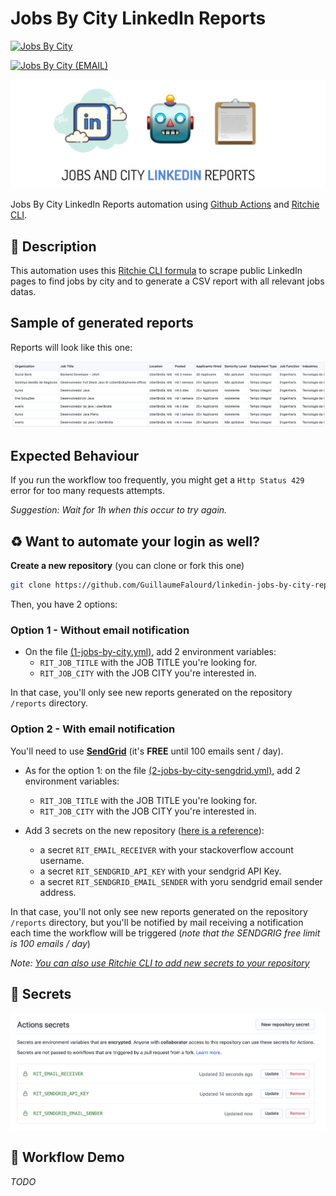 # Jobs By City LinkedIn Reports

[![Jobs By City](https://github.com/GuillaumeFalourd/jobs-by-city-linkedin-reports/actions/workflows/1-jobs-by-city.yml/badge.svg)](https://github.com/GuillaumeFalourd/jobs-by-city-linkedin-reports/actions/workflows/1-jobs-by-city.yml)

[![Jobs By City (EMAIL)](https://github.com/GuillaumeFalourd/jobs-by-city-linkedin-reports/actions/workflows/2-jobs-by-city-sendgrid.yml/badge.svg)](https://github.com/GuillaumeFalourd/jobs-by-city-linkedin-reports/actions/workflows/2-jobs-by-city-sendgrid.yml)

![Sample](/docs/repo-title.png)

Jobs By City LinkedIn Reports automation using [Github Actions](https://github.com/features/actions) and [Ritchie CLI](https://ritchiecli.io).

## 📝 Description

This automation uses this [Ritchie CLI formula](https://github.com/GuillaumeFalourd/formulas-insights/tree/master/linkedin/search/jobs) to scrape public LinkedIn pages to find jobs by city and to generate a CSV report with all relevant jobs datas.

## Sample of generated reports

Reports will look like this one:

![Sample](/docs/report-sample.png)

## Expected Behaviour

If you run the workflow too frequently, you might get a `Http Status 429` error for too many requests attempts.

*Suggestion: Wait for 1h when this occur to try again.*

## ♻️ Want to automate your login as well?

**Create a new repository** (you can clone or fork this one)

```bash
git clone https://github.com/GuillaumeFalourd/linkedin-jobs-by-city-reports-automation.git
```

Then, you have 2 options:

### Option 1 - Without email notification

- On the file [(1-jobs-by-city.yml)]([todo](https://github.com/GuillaumeFalourd/jobs-by-city-linkedin-reports/blob/main/.github/workflows/1-jobs-by-city.yml)), add 2 environment variables:
  - `RIT_JOB_TITLE` with the JOB TITLE you're looking for.
  - `RIT_JOB_CITY` with the JOB CITY you're interested in.

In that case, you'll only see new reports generated on the repository `/reports` directory.

### Option 2 - With email notification

You'll need to use **[SendGrid](https://sendgrid.com/)** (it's **FREE** until 100 emails sent / day).

- As for the option 1: on the file [(2-jobs-by-city-sengdrid.yml)]([todo](https://github.com/GuillaumeFalourd/jobs-by-city-linkedin-reports/blob/main/.github/workflows/2-jobs-by-city-sendgrid.yml)), add 2 environment variables:
  - `RIT_JOB_TITLE` with the JOB TITLE you're looking for.
  - `RIT_JOB_CITY` with the JOB CITY you're interested in.

- Add 3 secrets on the new repository ([here is a reference](https://docs.github.com/en/actions/reference/encrypted-secrets)):
  - a secret `RIT_EMAIL_RECEIVER`  with your stackoverflow account username.
  - a secret `RIT_SENDGRID_API_KEY` with your sendgrid API Key.
  - a secret `RIT_SENDGRID_EMAIL_SENDER` with yoru sendgrid email sender address.

In that case, you'll not only see new reports generated on the repository `/reports` directory, but you'll be notified by mail receiving a notification each time the workflow will be triggered (*note that the SENDGRIG free limit is 100 emails / day*)

*Note: [You can also use Ritchie CLI to add new secrets to your repository](https://github.com/GuillaumeFalourd/formulas-github/tree/master/github/add/secret)*

## 🔐 Secrets

![Sample](/docs/repo-secrets.png)

## 🔁 Workflow Demo

*TODO*
